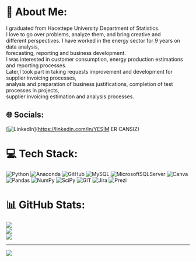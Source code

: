 # 💫 About Me:
I graduated from Hacettepe University Department of Statistics.<br>I love to go over problems, analyze them, and bring creative and <br>different perspectives. I have worked in the energy sector for 9 years on data analysis, <br>forecasting, reporting and business development.<br>I was interested in customer consumption, energy production estimations and reporting processes.<br>Later,I took part in taking requests improvement and development for supplier invoicing processes, <br>analysis and preparation of business justifications, completion of test processes in projects, <br>supplier invoicing estimation and analysis processes.


## 🌐 Socials:
[![LinkedIn](https://img.shields.io/badge/LinkedIn-%230077B5.svg?logo=linkedin&logoColor=white)](https://linkedin.com/in/YEŞİM ER CANSIZ) 

# 💻 Tech Stack:
![Python](https://img.shields.io/badge/python-3670A0?style=for-the-badge&logo=python&logoColor=ffdd54) ![Anaconda](https://img.shields.io/badge/Anaconda-%2344A833.svg?style=for-the-badge&logo=anaconda&logoColor=white) ![GitHub](https://img.shields.io/badge/GitHub-%23121011.svg?style=for-the-badge&logo=github&logoColor=white) ![MySQL](https://img.shields.io/badge/mysql-%2300f.svg?style=for-the-badge&logo=mysql&logoColor=white) ![MicrosoftSQLServer](https://img.shields.io/badge/Microsoft%20SQL%20Sever-CC2927?style=for-the-badge&logo=microsoft%20sql%20server&logoColor=white) ![Canva](https://img.shields.io/badge/Canva-%2300C4CC.svg?style=for-the-badge&logo=Canva&logoColor=white) ![Pandas](https://img.shields.io/badge/pandas-%23150458.svg?style=for-the-badge&logo=pandas&logoColor=white) ![NumPy](https://img.shields.io/badge/numpy-%23013243.svg?style=for-the-badge&logo=numpy&logoColor=white) ![SciPy](https://img.shields.io/badge/SciPy-%230C55A5.svg?style=for-the-badge&logo=scipy&logoColor=%white) ![GIT](https://img.shields.io/badge/Git-fc6d26?style=for-the-badge&logo=git&logoColor=white) ![Jira](https://img.shields.io/badge/jira-%230A0FFF.svg?style=for-the-badge&logo=jira&logoColor=white) ![Prezi](https://img.shields.io/badge/Prezi-%23000000.svg?style=for-the-badge&logo=Prezi&logoColor=white)
# 📊 GitHub Stats:
![](https://github-readme-stats.vercel.app/api?username=YesimErCansiz&theme=dark&hide_border=false&include_all_commits=false&count_private=false)<br/>
![](https://github-readme-streak-stats.herokuapp.com/?user=YesimErCansiz&theme=dark&hide_border=false)<br/>
![](https://github-readme-stats.vercel.app/api/top-langs/?username=YesimErCansiz&theme=dark&hide_border=false&include_all_commits=false&count_private=false&layout=compact)

---
[![](https://visitcount.itsvg.in/api?id=YesimErCansiz&icon=0&color=0)](https://visitcount.itsvg.in)

<!-- Proudly created with GPRM ( https://gprm.itsvg.in ) -->
